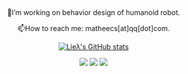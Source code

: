 <div id="title" align=center>
🔭I’m working on behavior design of humanoid robot.

📫How to reach me: matheecs[at]qq[dot]com.

[![Lieλ's GitHub stats](https://github-readme-stats.vercel.app/api?username=matheecs)](https://github.com/anuraghazra/github-readme-stats)

![](https://img.shields.io/badge/code-C++|Python|CMake|CUDA|PyTorch-red)
![](https://img.shields.io/badge/call-Pinocchio|CasADi|MeshCat|Drake|Chebfun|PSOPT-green)
![](https://img.shields.io/badge/love-Ann|Reading|Drawing|Design|Math|Physics-blue)
</div>
